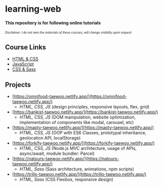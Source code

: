 # learning-web

#### This repository is for following online tutorials

<sub><sup>_Disclaimer: I do not own the materials of these courses, will change visibility upon request_</sup></sub>

## Course Links

- [HTML & CSS](https://www.udemy.com/course/design-and-develop-a-killer-website-with-html5-and-css3/)
- [JavaScript](https://www.udemy.com/course/the-complete-javascript-course/)
- [CSS & Sass](https://www.udemy.com/course/advanced-css-and-sass/)

## Projects

- [https://omnifood-taewoo.netlify.app/](https://omnifood-taewoo.netlify.app/)
  - _HTML, CSS, JS_ (design principles, responsive layouts, flex, grid)
- [https://bankist-taewoo.netlify.app/](https://bankist-taewoo.netlify.app/)
  - _HTML, CSS, JS_ (DOM manipulation, website optimization, implementation of components like modal, carousel, etc)
- [https://mapty-taewoo.netlify.app/](https://mapty-taewoo.netlify.app/)
  - _HTML, CSS, JS_ (OOP with ES6 Classes, prototypal inheritance, geolocation API, localStorage)
- [https://forkify-taewoo.netlify.app/](https://forkify-taewoo.netlify.app/)
  - _HTML, CSS, JS_ (Node.js MVC architecture, usage of APIs, async/await, module bundler: Parcel)
- [https://natours-taewoo.netlify.app/](https://natours-taewoo.netlify.app/)
  - _HTML, Sass_ (Sass architecture, animations, npm scripts)
- [https://trillo-taewoo.netlify.app/](https://trillo-taewoo.netlify.app/)
  - _HTML, Sass_ (CSS Flexbox, responsive design)
